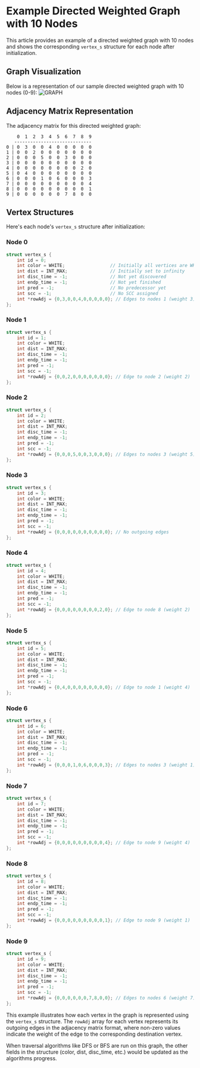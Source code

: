 # Example Directed Weighted Graph with 10 Nodes

This article provides an example of a directed weighted graph with 10 nodes and shows the corresponding `vertex_s` structure for each node after initialization.

## Graph Visualization

Below is a representation of our sample directed weighted graph with 10 nodes (0-9):
![GRAPH](https://github.com/user-attachments/assets/f9f699e9-8c6c-4a88-8e79-112d0dd3676c)


## Adjacency Matrix Representation

The adjacency matrix for this directed weighted graph:

```
    0  1  2  3  4  5  6  7  8  9
   ----------------------------- 
0 | 0  3  0  0  4  0  0  0  0  0
1 | 0  0  2  0  0  0  0  0  0  0
2 | 0  0  0  5  0  0  3  0  0  0
3 | 0  0  0  0  0  0  0  0  0  0
4 | 0  0  0  0  0  0  0  0  2  0
5 | 0  4  0  0  0  0  0  0  0  0
6 | 0  0  0  1  0  6  0  0  0  3
7 | 0  0  0  0  0  0  0  0  0  4
8 | 0  0  0  0  0  0  0  0  0  1
9 | 0  0  0  0  0  0  7  8  0  0
```

## Vertex Structures

Here's each node's `vertex_s` structure after initialization:

### Node 0
```c
struct vertex_s {
    int id = 0;
    int color = WHITE;                 // Initially all vertices are WHITE
    int dist = INT_MAX;                // Initially set to infinity
    int disc_time = -1;                // Not yet discovered
    int endp_time = -1;                // Not yet finished
    int pred = -1;                     // No predecessor yet
    int scc = -1;                      // No SCC assigned
    int *rowAdj = {0,3,0,0,4,0,0,0,0,0}; // Edges to nodes 1 (weight 3) and 4 (weight 4)
};
```

### Node 1
```c
struct vertex_s {
    int id = 1;
    int color = WHITE;
    int dist = INT_MAX;
    int disc_time = -1;
    int endp_time = -1;
    int pred = -1;
    int scc = -1;
    int *rowAdj = {0,0,2,0,0,0,0,0,0,0}; // Edge to node 2 (weight 2)
};
```

### Node 2
```c
struct vertex_s {
    int id = 2;
    int color = WHITE;
    int dist = INT_MAX;
    int disc_time = -1;
    int endp_time = -1;
    int pred = -1;
    int scc = -1;
    int *rowAdj = {0,0,0,5,0,0,3,0,0,0}; // Edges to nodes 3 (weight 5) and 6 (weight 3)
};
```

### Node 3
```c
struct vertex_s {
    int id = 3;
    int color = WHITE;
    int dist = INT_MAX;
    int disc_time = -1;
    int endp_time = -1;
    int pred = -1;
    int scc = -1;
    int *rowAdj = {0,0,0,0,0,0,0,0,0,0}; // No outgoing edges
};
```

### Node 4
```c
struct vertex_s {
    int id = 4;
    int color = WHITE;
    int dist = INT_MAX;
    int disc_time = -1;
    int endp_time = -1;
    int pred = -1;
    int scc = -1;
    int *rowAdj = {0,0,0,0,0,0,0,0,2,0}; // Edge to node 8 (weight 2)
};
```

### Node 5
```c
struct vertex_s {
    int id = 5;
    int color = WHITE;
    int dist = INT_MAX;
    int disc_time = -1;
    int endp_time = -1;
    int pred = -1;
    int scc = -1;
    int *rowAdj = {0,4,0,0,0,0,0,0,0,0}; // Edge to node 1 (weight 4)
};
```

### Node 6
```c
struct vertex_s {
    int id = 6;
    int color = WHITE;
    int dist = INT_MAX;
    int disc_time = -1;
    int endp_time = -1;
    int pred = -1;
    int scc = -1;
    int *rowAdj = {0,0,0,1,0,6,0,0,0,3}; // Edges to nodes 3 (weight 1), 5 (weight 6), and 9 (weight 3)
};
```

### Node 7
```c
struct vertex_s {
    int id = 7;
    int color = WHITE;
    int dist = INT_MAX;
    int disc_time = -1;
    int endp_time = -1;
    int pred = -1;
    int scc = -1;
    int *rowAdj = {0,0,0,0,0,0,0,0,0,4}; // Edge to node 9 (weight 4)
};
```

### Node 8
```c
struct vertex_s {
    int id = 8;
    int color = WHITE;
    int dist = INT_MAX;
    int disc_time = -1;
    int endp_time = -1;
    int pred = -1;
    int scc = -1;
    int *rowAdj = {0,0,0,0,0,0,0,0,0,1}; // Edge to node 9 (weight 1)
};
```

### Node 9
```c
struct vertex_s {
    int id = 9;
    int color = WHITE;
    int dist = INT_MAX;
    int disc_time = -1;
    int endp_time = -1;
    int pred = -1;
    int scc = -1;
    int *rowAdj = {0,0,0,0,0,0,7,8,0,0}; // Edges to nodes 6 (weight 7) and 7 (weight 8)
};
```

This example illustrates how each vertex in the graph is represented using the `vertex_s` structure. The `rowAdj` array for each vertex represents its outgoing edges in the adjacency matrix format, where non-zero values indicate the weight of the edge to the corresponding destination vertex.

When traversal algorithms like DFS or BFS are run on this graph, the other fields in the structure (color, dist, disc_time, etc.) would be updated as the algorithms progress.
